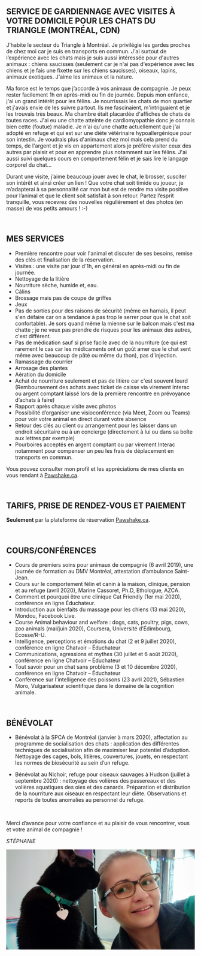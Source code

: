 
## SERVICE DE GARDIENNAGE AVEC VISITES À VOTRE DOMICILE POUR LES CHATS DU TRIANGLE (MONTRÉAL, CDN) 

J’habite le secteur du Triangle à Montréal. Je privilégie les gardes proches de chez moi car je suis en transports en commun. J'ai surtout de l’expérience avec les chats mais je suis aussi intéressée pour d'autres animaux : chiens saucisses (seulement car je n'ai pas d'expérience avec les chiens et je fais une fixette sur les chiens saucisses), oiseaux, lapins, animaux exotiques. J'aime les animaux et la nature.

Ma force est le temps que j’accorde à vos animaux de compagnie. Je peux rester facilement 1h en après-midi ou fin de journée. Depuis mon enfance, j'ai un grand intérêt pour les félins. Je nourrissais les chats de mon quartier et j'avais envie de les suivre partout. Ils me fascinaient, m'intriguaient et je les trouvais très beaux. Ma chambre était placardée d'affiches de chats de toutes races. J'ai eu une chatte atteinte de cardiomyopathie donc je connais bien cette (foutue) maladie. Je n'ai qu'une chatte actuellement que j'ai adopté en refuge et qui est sur une diète vétérinaire hypoallergénique pour son intestin. Je voudrais plus d'animaux chez moi mais cela prend du temps, de l'argent et je vis en appartement alors je préfère visiter ceux des autres par plaisir et pour en apprendre plus notamment sur les félins. J'ai aussi suivi quelques cours en comportement félin et je sais lire le langage corporel du chat... 

Durant une visite, j’aime beaucoup jouer avec le chat, le brosser, susciter son intérêt et ainsi créer un lien ! Que votre chat soit timide ou joueur, je m’adapterai à sa personnalité car mon but est de rendre ma visite positive pour l’animal et que le client soit satisfait à son retour. Partez l’esprit tranquille, vous recevrez des nouvelles régulièrement et des photos (en masse) de vos petits amours ! :-)

&nbsp;

## MES SERVICES
* Première rencontre pour voir l'animal et discuter de ses besoins, remise des clés et finalisation de la réservation. 
* Visites : une visite par jour d'1h, en général en après-midi ou fin de journée.
* Nettoyage de la litière
* Nourriture sèche, humide et, eau.
* Câlins
* Brossage mais pas de coupe de griffes
* Jeux
* Pas de sorties pour des raisons de sécurité (même en harnais, il peut s'en défaire car on a tendance à pas trop le serrer pour que le chat soit confortable). Je sors quand même la mienne sur le balcon mais c'est ma chatte ; je ne veux pas prendre de risques pour les animaux des autres, c'est différent.
* Pas de médication sauf si prise facile avec de la nourriture (ce qui est rarement le cas car les médicaments ont un goût amer que le chat sent même avec beaucoup de pâté ou même du thon), pas d'injection. 
* Ramassage du courrier
* Arrosage des plantes
* Aération du domicile
* Achat de nourriture seulement et pas de litière car c'est souvent lourd (Remboursement des achats avec ticket de caisse via virement Interac ou argent comptant laissé lors de la première rencontre en prévoyance d’achats à faire)
* Rapport après chaque visite avec photos 
* Possibilité d’organiser une visioconférence (via Meet, Zoom ou Teams) pour voir votre animal en direct durant votre absence
* Retour des clés au client ou arrangement pour les laisser dans un endroit sécuritaire ou à un concierge (directement à lui ou dans sa boîte aux lettres par exemple)
* Pourboires acceptés en argent comptant ou par virement Interac notamment pour compenser un peu les frais de déplacement en transports en commun.

Vous pouvez consulter mon profil et les appréciations de mes clients en vous rendant à [Pawshake.ca](https://fr.pawshake.ca/garde-animaux/montreal-qc/les-chats-du-triangle-cdn-3785857).

&nbsp;

## TARIFS, PRISE DE RENDEZ-VOUS ET PAIEMENT 
**Seulement** par la plateforme de réservation [Pawshake.ca](https://fr.pawshake.ca/garde-animaux/montreal-qc/les-chats-du-triangle-cdn-3785857). 

&nbsp;

## COURS/CONFÉRENCES 
* Cours de premiers soins pour animaux de compagnie (6 avril 2019), une journée de formation au DMV Montréal, attestation d’ambulance Saint-Jean.
* Cours sur le comportement félin et canin à la maison, clinique, pension et au refuge (avril 2020), Marine Cassoret, Ph.D, Ethologue, AZCA.
* Comment et pourquoi être une clinique Cat Friendly (1er mai 2020), conférence en ligne Éduchateur.
* Introduction aux bienfaits du massage pour les chiens (13 mai 2020), Mondou, Facebook Live.
* Course Animal behaviour and welfare : dogs, cats, poultry, pigs, cows, zoo animals (mai/juin 2020), Coursera, Université d’Édimbourg, Écosse/R-U.
* Intelligence, perceptions et émotions du chat (2 et 9 juillet 2020), conférence en ligne Chatvoir – Éduchateur
* Communications, agressions et mythes (30 juillet et 6 août 2020), conférence en ligne Chatvoir – Éduchateur
* Tout savoir pour un chat sans problème (3 et 10 décembre 2020), conférence en ligne Chatvoir – Éduchateur
* Conférence sur l'intelligence des poissons (23 avril 2021), Sébastien Moro, Vulgarisateur scientifique dans le domaine de la cognition animale. 

&nbsp;

## BÉNÉVOLAT
* Bénévolat à la SPCA de Montréal (janvier à mars 2020), affectation au programme de socialisation des chats : application des différentes techniques de socialisation afin de maximiser leur potentiel d’adoption. Nettoyage des cages, bols, litières, couvertures, jouets, en respectant les normes de biosécurité au sein d’un refuge.

* Bénévolat au Nichoir, refuge pour oiseaux sauvages à Hudson (juillet à septembre 2020) : nettoyage des volières des passereaux et des volières aquatiques des oies et des canards. Préparation et distribution de la nourriture aux oiseaux en respectant leur diète. Observations et reports de toutes anomalies au personnel du refuge.

&nbsp;

Merci d’avance pour votre confiance et au plaisir de vous rencontrer, vous et votre animal de compagnie !

*STÉPHANIE*

![Stéphanie](./assets/images/StephShadow.jpg "Stéphanie")
